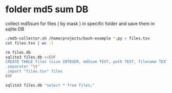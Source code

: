 # folder md5 sum DB
collect md5sum for files ( by mask ) in specific folder and save them in sqlite DB

```sh
./md5-collector.sh /home/projects/bash-example *.py > files.tsv
cat files.tsv | wc -l

rm files.db
sqlite3 files.db <<EOF
CREATE TABLE files (size INTEGER, md5sum TEXT, path TEXT, filename TEXT);
.separator "\t"
.import "files.tsv" files
EOF

sqlite3 files.db "select * from files;"
```
